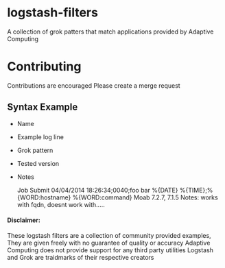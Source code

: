 # logstash-filters
A collection of grok patters that match applications provided by Adaptive Computing

# Contributing

Contributions are encouraged
Please create a merge request


## Syntax Example

- Name  
- Example log line  
- Grok pattern  
- Tested version  
- Notes   

    Job Submit
    04/04/2014 18:26:34;0040;foo bar
    %{DATE} %{TIME};%{WORD:hostname} %{WORD:command}
    Moab 7.2.7, 7.1.5
    Notes: works with fqdn, doesnt work with.....


#### Disclaimer: 

These logstash filters are a collection of community provided examples,
They are given freely with no guarantee of quality or accuracy
Adaptive Computing does not provide support for any third party utilities
Logstash and Grok are traidmarks of their respective creators